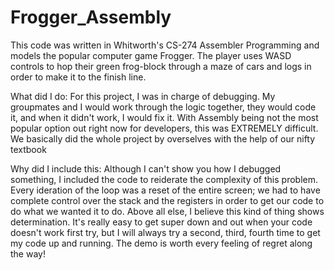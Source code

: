 # Frogger_Assembly

This code was written in Whitworth's CS-274 Assembler Programming and models the popular computer game Frogger.  The player uses WASD controls to hop their green frog-block through a maze of cars and logs in order to make it to the finish line.

What did I do:  For this project, I was in charge of debugging.  My groupmates and I would work through the logic together, they would code it, and when it didn't work, I would fix it.  With Assembly being not the most popular option out right now for developers, this was EXTREMELY difficult. We basically did the whole project by overselves with the help of our nifty textbook

Why did I include this:  Although I can't show you how I debugged something, I included the code to reiderate the complexity of this problem.  Every ideration of the loop was a reset of the entire screen; we had to have complete control over the stack and the registers in order to get our code to do what we wanted it to do.  Above all else, I believe this kind of thing shows determination.  It's really easy to get super down and out when your code doesn't work first try, but I will always try a second, third, fourth time to get my code up and running.  The demo is worth every feeling of regret along the way!
